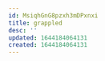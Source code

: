 ```yaml
---
id: MsiqhGnG8pzxh3mDPxnxi
title: grappled
desc: ''
updated: 1644184064131
created: 1644184064131
---
```



